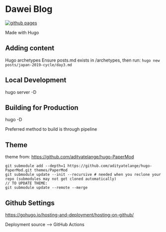 # Dawei Blog

[![github pages](https://github.com/daweichin/daweichin.github.io/actions/workflows/gh-pages.yml/badge.svg)](https://github.com/daweichin/daweichin.github.io/actions/workflows/gh-pages.yml)

Made with Hugo

## Adding content
Hugo archetypes
Ensure posts.md exists in /archetypes, then run:
```hugo new posts/japan-2019-cycle/day3.md```

## Local Development
hugo server -D

## Building for Production
hugo -D

Preferred method to build is through pipeline
## Theme
theme from: https://github.com/adityatelange/hugo-PaperMod
```
git submodule add --depth=1 https://github.com/adityatelange/hugo-PaperMod.git themes/PaperMod
git submodule update --init --recursive # needed when you reclone your repo (submodules may not get cloned automatically)
// TO UPDATE THEME:
git submodule update --remote --merge
```

## Github Settings
https://gohugo.io/hosting-and-deployment/hosting-on-github/

Deployment source --> GitHub Actions